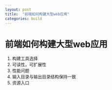 ```yaml
---
layout: post
title:  "前端如何构建大型web应用"
categories: build
---
```


# 前端如何构建大型web应用
1. 构建工具选择
2. 可读性，可扩展性
3. 性能问题
4. 输入目录与输出目录结构保持一致
5. 资源入口
